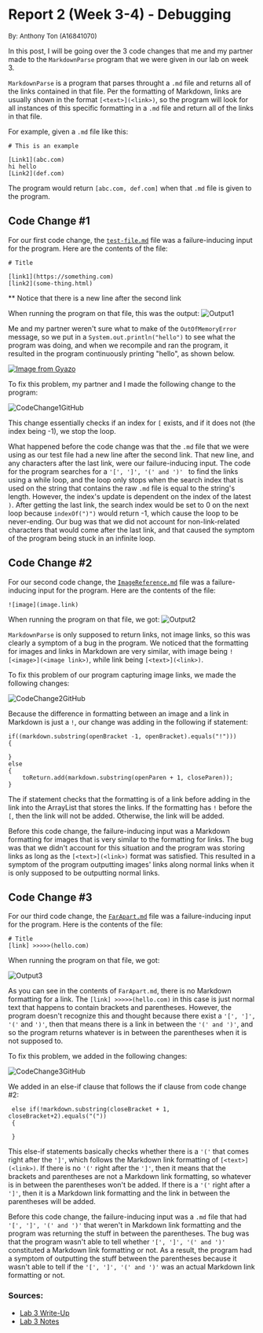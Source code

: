 # **Report 2 (Week 3-4) - Debugging**

<font size= "2">By: Anthony Ton (A16841070)</font>

In this post, I will be going over the 3 code changes that me and my partner made to the ```MarkdownParse``` program that we were given in our lab on week 3.

```MarkdownParse``` is a program that parses throught a ```.md``` file and returns all of the links contained in that file. Per the formatting of Markdown, links are usually shown in the format ```[<text>](<link>)```, so the program will look for all instances of this specific formatting in a ```.md``` file and return all of the links in that file.

For example, given a ```.md``` file like this:
```
# This is an example

[Link1](abc.com)
hi hello
[Link2](def.com)
```
The program would return ```[abc.com, def.com]``` when that ```.md``` file is given to the program.

## **Code Change #1**

For our first code change, the [```test-file.md```](https://anhthony.github.io/cse15l-lab-reports/report2/test-file.md) file was a failure-inducing input for the program. Here are the contents of the file:
```
# Title

[link1](https://something.com)
[link2](some-thing.html)

```

\*\* Notice that there is a new line after the second link

When running the program on that file, this was the output:
![Output1](Output1.png)

Me and my partner weren't sure what to make of the ```OutOfMemoryError``` message, so we put in a ```System.out.println("hello")``` to see what the program was doing, and when we recompile and ran the program, it resulted in the program continuously printing "hello", as shown below.

[![Image from Gyazo](https://i.gyazo.com/46275add82bfe5eef688308e0e0de578.gif)](https://gyazo.com/46275add82bfe5eef688308e0e0de578)

To fix this problem, my partner and I made the following change to the program:

![CodeChange1GitHub](CodeChange1GitHub.png)

This change essentially checks if an index for ```[``` exists, and if it does not (the index being -1), we stop the loop.

What happened before the code change was that the ```.md``` file that we were using as our test file had a new line after the second link. That new line, and any characters after the last link, were our failure-inducing input. The code for the program searches for a ```'[', ']', '(' and ')' ``` to find the links using a while loop, and the loop only stops when the search index that is used on the string that contains the raw ```.md``` file is equal to the string's length. However, the index's update is dependent on the index of the latest ```)```. After getting the last link, the search index would be set to 0 on the next loop because ```indexOf(")")``` would return -1, which cause the loop to be never-ending. Our bug was that we did not account for non-link-related characters that would come after the last link, and that caused the symptom of the program being stuck in an infinite loop.

## **Code Change #2**

For our second code change, the [```ImageReference.md```](https://anhthony.github.io/cse15l-lab-reports/report2/ImageReference.md) file was a failure-inducing input for the program. Here are the contents of the file:
```
![image](image.link)
```

When running the program on that file, we got:
![Output2](Output2.png)

```MarkdownParse``` is only supposed to return links, not image links, so this was clearly a symptom of a bug in the program. We noticed that the formatting for images and links in Markdown are very similar, with image being ```![<image>](<image link>)```, while link being ```[<text>](<link>)```.

To fix this problem of our program capturing image links, we made the following changes:

![CodeChange2GitHub](CodeChange2GitHub.png)

Because the difference in formatting between an image and a link in Markdown is just a ```!```, our change was adding in the following if statement:

 ``` 
 if((markdown.substring(openBracket -1, openBracket).equals("!")))
 {

 }
 else
 {
     toReturn.add(markdown.substring(openParen + 1, closeParen));
 }
 ``` 
 
 The if statement checks that the formatting is of a link before adding in the link into the ArrayList that stores the links. If the formatting has ```!``` before the ```[```, then the link will not be added. Otherwise, the link will be added.

Before this code change, the failure-inducing input was a Markdown formatting for images that is very similar to the formatting for links. The bug was that we didn't account for this situation and the program was storing links as long as the ```[<text>](<link>)``` format was satisfied. This resulted in a symptom of the program outputting images' links along normal links when it is only supposed to be outputting normal links.

## **Code Change #3**
For our third code change, the [```FarApart.md```](https://anhthony.github.io/cse15l-lab-reports/report2/FarApart.md) file was a failure-inducing input for the program. Here is the contents of the file:
```
# Title
[link] >>>>>(hello.com)
```

When running the program on that file, we got:

![Output3](Output3.png)

As you can see in the contents of ```FarApart.md```, there is no Markdown formatting for a link. The ```[link] >>>>>(hello.com)``` in this case is just normal text that happens to contain brackets and parentheses. However, the program doesn't recognize this and thought because there exist a ```'[', ']', '('``` and ```')'```, then that means there is a link in between the ```'(' and ')'```, and so the program returns whatever is in between the parentheses when it is not supposed to. 

To fix this problem, we added in the following changes:

![CodeChange3GitHub](CodeChange3GitHub.png)

We added in an else-if clause that follows the if clause from code change #2:
```
 else if(!markdown.substring(closeBracket + 1, closeBracket+2).equals("("))
 {

 }
 ```

 This else-if statements basically checks whether there is a ```'('``` that comes right after the ```']'```, which follows the Markdown link formatting of ```[<text>](<link>)```. If there is no ```'('``` right after the ```']'```, then it means that the brackets and parentheses are not a Markdown link formatting, so whatever is in between the parentheses won't be added. If there is a ```'('``` right after a ```']'```, then it is a Markdown link formatting and the link in between the parentheses will be added.

 Before this code change, the failure-inducing input was a ```.md``` file that had ```'[', ']', '(' and ')'``` that weren't in Markdown link formatting and the program was returning the stuff in between the parentheses. The bug was that the program wasn't able to tell whether ```'[', ']', '(' and ')'``` constituted a Markdown link formatting or not. As a result, the program had a symptom of outputting the stuff between the parentheses because it wasn't able to tell if the ```'[', ']', '(' and ')'``` was an actual Markdown link formatting or not.

### **Sources**:
* [Lab 3 Write-Up](https://docs.google.com/document/d/1LnSfvTG_Hn2fxDtFMuhBhJqsf9336Bm1ljux2Af9FqE/edit#)
* [Lab 3 Notes](https://docs.google.com/document/d/1j7j3V9y_np-_PW8wiLxfTX3LOZkv8d4R3hcUWgQe-zQ/edit?usp=sharing)
